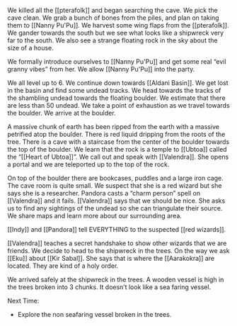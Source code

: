 We killed all the [[pterafolk]] and began searching the cave. We pick the cave clean. We grab a bunch of bones from the piles, and plan on taking them to [[Nanny Pu'Pu]]. We harvest some wing flaps from the [[pterafolk]]. We gander towards the south but we see what looks like a shipwreck very far to the south. We also see a strange floating rock in the sky about the size of a house.

We formally introduce ourselves to [[Nanny Pu'Pu]] and get some real “evil granny vibes” from her. We allow [[Nanny Pu'Pu]] into the party. 

We all level up to 6. We continue down towards [[Aldani Basin]]. We get lost in the basin and find some undead tracks. We head towards the tracks of the shambling undead towards the floating boulder. We estimate that there are less than 50 undead. We take a point of exhaustion as we travel towards the boulder. We arrive at the boulder.

A massive chunk of earth has been ripped from the earth with a massive petrified atop the boulder. There is red liquid dripping from the roots of the tree. There is a cave with a staircase from the center of the boulder towards the top of the boulder. We learn that the rock is a temple to [[Ubtoa]] called the “[[Heart of Ubtoa]]”. We call out and speak with [[Valendra]]. She opens a portal and we are teleported up to the top of the rock.

On top of the boulder there are bookcases, puddles and a large iron cage. The cave room is quite small. We suspect that she is a red wizard but she says she is a researcher. Pandora casts a “charm person” spell on [[Valendra]] and it fails. [[Valendra]] says that we should be nice. She asks us to find any sightings of the undead so she can triangulate their source. We share maps and learn more about our surrounding area.

[[Indy]] and [[Pandora]] tell EVERYTHING to the suspected [[red wizards]].

[[Valendra]] teaches a secret handshake to show other wizards that we are friends. We decide to head to the shipwreck in the trees. On the way we ask [[Eku]] about [[Kir Sabal]]. She says that is where the [[Aarakokra]] are located. They are kind of a holy order. 

We arrived safely at the shipwreck in the trees. A wooden vessel is high in the trees broken into 3 chunks. It doesn’t look like a sea faring vessel.

Next Time:
- Explore the non seafaring vessel broken in the trees.
